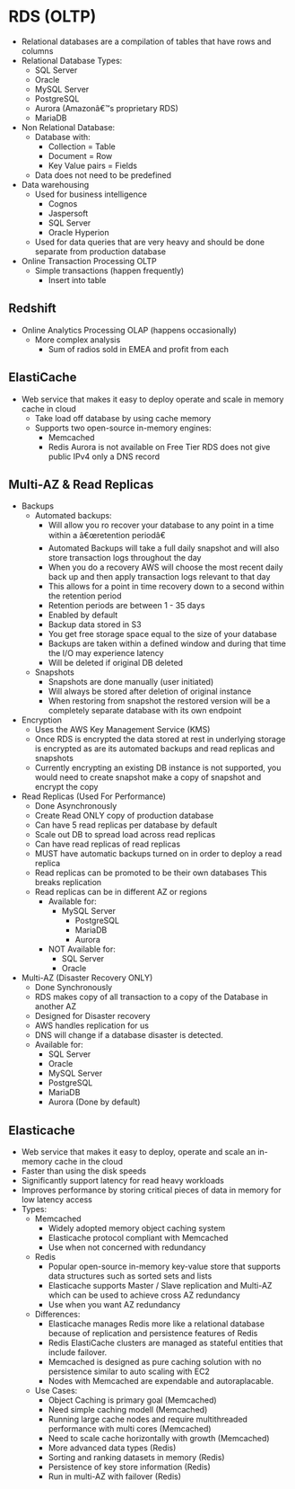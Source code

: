 # RDS (OLTP)

- Relational databases are a compilation of tables that have rows and columns
- Relational Database Types:
  - SQL Server
  - Oracle
  - MySQL Server
  - PostgreSQL
  - Aurora (Amazonâ€™s proprietary RDS)
  - MariaDB
- Non Relational Database:
  - Database with:
    - Collection = Table
    - Document = Row
    - Key Value pairs = Fields
  - Data does not need to be predefined
- Data warehousing
  - Used for business intelligence
    - Cognos
    - Jaspersoft
    - SQL Server
    - Oracle Hyperion
  - Used for data queries that are very heavy and should be done separate from production database
- Online Transaction Processing OLTP
  - Simple transactions (happen frequently)
    - Insert into table

## Redshift

- Online Analytics Processing OLAP (happens occasionally)
  - More complex analysis
    - Sum of radios sold in EMEA and profit from each

## ElastiCache

- Web service that makes it easy to deploy operate and scale in memory cache in cloud
  - Take load off database by using cache memory
  - Supports two open-source in-memory engines:
    - Memcached
    - Redis
Aurora is not available on Free Tier
RDS does not give public IPv4 only a DNS record

## Multi-AZ & Read Replicas

- Backups
  - Automated backups:
    - Will allow you ro recover your database to any point in a time within a â€œretention periodâ€
    - Automated Backups will take a full daily snapshot and will also store transaction logs throughout the day
    - When you do a recovery AWS will choose the most recent daily back up and then apply transaction logs relevant to that day
    - This allows for a point in time recovery down to a second within the retention period
    - Retention periods are between 1 - 35 days
    - Enabled by default
    - Backup data stored in S3
    - You get free storage space equal to the size of your database
    - Backups are taken within a defined window and during that time the I/O may experience latency
    - Will be deleted if original DB deleted
  - Snapshots
    - Snapshots are done manually (user initiated)
    - Will always be stored after deletion of original instance
    - When restoring from snapshot the restored version will be a completely separate database with its own endpoint
- Encryption
  - Uses the AWS Key Management Service (KMS)
  - Once RDS is encrypted the data stored at rest in underlying storage is encrypted as are its automated backups and read replicas and snapshots
  - Currently encrypting an existing DB instance is not supported, you would need to create snapshot make a copy of snapshot and encrypt the copy
- Read Replicas (Used For Performance)
  - Done Asynchronously
  - Create Read ONLY copy of production database
  - Can have 5 read replicas per database by default
  - Scale out DB to spread load across read replicas
  - Can have read replicas of read replicas
  - MUST have automatic backups turned on in order to deploy a read replica
  - Read replicas can be promoted to be their own databases This breaks replication
  - Read replicas can be in different AZ or regions
    - Available for:
      - MySQL Server
        - PostgreSQL
        - MariaDB
        - Aurora
    - NOT Available for:
      - SQL Server
      - Oracle
- Multi-AZ (Disaster Recovery ONLY)
  - Done Synchronously
  - RDS makes copy of all transaction to a copy of the Database in another AZ
  - Designed for Disaster recovery
  - AWS handles replication for us
  - DNS will change if a database disaster is detected.
  - Available for:
    - SQL Server
    - Oracle
    - MySQL Server
    - PostgreSQL
    - MariaDB
    - Aurora (Done by default)

## Elasticache

- Web service that makes it easy to deploy, operate and scale an in-memory cache in the cloud
- Faster than using the disk speeds
- Significantly support latency for read heavy workloads
- Improves performance by storing critical pieces of data in memory for low latency access
- Types:
  - Memcached
    - Widely adopted memory object caching system
    - Elasticache protocol compliant with Memcached
    - Use when not concerned with redundancy
  - Redis
    - Popular open-source in-memory key-value store that supports data structures such as sorted sets and lists
    - Elasticache supports Master / Slave replication and Multi-AZ which can be used to achieve cross AZ redundancy
    - Use when you want AZ redundancy
  - Differences:
    - Elasticache manages Redis more like a relational database because of replication and persistence features of Redis
    - Redis ElastiCache clusters are managed as stateful entities that include failover.
    - Memcached is designed as pure caching solution with no persistence similar to auto scaling with EC2
    - Nodes with Memcached are expendable and autoraplacable.
  - Use Cases:
    - Object Caching is primary goal (Memcached)
    - Need simple caching modell (Memcached)
    - Running large cache nodes and require multithreaded performance with multi cores (Memcached)
    - Need to scale cache horizontally with growth (Memcached)
    - More advanced data types (Redis)
    - Sorting and ranking datasets in memory (Redis)
    - Persistence of key store information (Redis)
    - Run in multi-AZ with failover (Redis)
